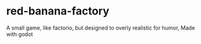 # red-banana-factory

A small game, like factorio, but designed to overly realistic for humor, Made with godot

